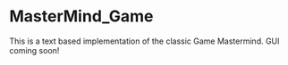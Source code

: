 # MasterMind_Game
This is a text based implementation of the classic Game Mastermind. GUI coming soon! 
